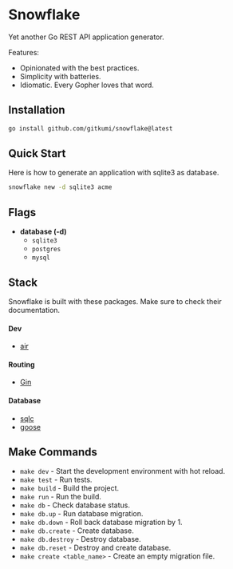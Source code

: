 # Snowflake

Yet another Go REST API application generator.

Features:
- Opinionated with the best practices.
- Simplicity with batteries.
- Idiomatic. Every Gopher loves that word.

## Installation

```sh
go install github.com/gitkumi/snowflake@latest
```

## Quick Start

Here is how to generate an application with sqlite3 as database.

```sh
snowflake new -d sqlite3 acme
```

## Flags

- **database (-d)**
  - `sqlite3`
  - `postgres`
  - `mysql`

## Stack

Snowflake is built with these packages. Make sure to check their documentation.

#### Dev

- [air](https://github.com/air-verse/air)

#### Routing

- [Gin](https://gin-gonic.com/)

#### Database

- [sqlc](https://github.com/sqlc-dev/sqlc)
- [goose](https://github.com/pressly/goose)

## Make Commands

- `make dev` - Start the development environment with hot reload.
- `make test` - Run tests.
- `make build` - Build the project.
- `make run` - Run the build.
- `make db` - Check database status.
- `make db.up` - Run database migration.
- `make db.down` - Roll back database migration by 1.
- `make db.create` - Create database.
- `make db.destroy` - Destroy database.
- `make db.reset` - Destroy and create database.
- `make create <table_name>` - Create an empty migration file.
